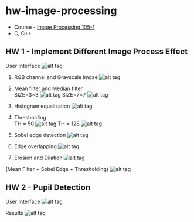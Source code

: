 # hw-image-processing

* Course - [Image Processing 105-1](http://class-qry.acad.ncku.edu.tw/syllabus/online_display.php?syear=0105&sem=1&co_no=P755000&class_code=)
* C, C++

## HW 1 - Implement Different Image Process Effect ##

User Interface
![alt tag](http://i.imgur.com/QKEgEOo.png)

1. RGB channel and Grayscale imgae
![alt tag](http://i.imgur.com/zeq8xwU.png)

2. Mean filter and Median filter <br>
SIZE=3×3
![alt tag](http://i.imgur.com/hCQGZm5.png)
SIZE=7×7
![alt tag](http://i.imgur.com/MeLrfJG.png)

3. Histogram equalization
![alt tag](http://i.imgur.com/hzx8cN8.png)

4. Thresholding <br>
TH = 50
![alt tag](http://i.imgur.com/ljWhTiz.png)
TH = 128
![alt tag](http://i.imgur.com/dEEAhuJ.png)

5.	Sobel edge detection
![alt tag](http://i.imgur.com/whPjUCd.png)

6.	Edge overlapping
![alt tag](http://i.imgur.com/dHiwo1s.png)

7. Erosion and Dilation
![alt tag](http://i.imgur.com/JaRVTPl.png)

(Mean Filter + Sobel Edge + Thresholding)
![alt tag](http://i.imgur.com/UJ8b6eM.png)

## HW 2 - Pupil Detection ##

User Interface
![alt tag](http://i.imgur.com/4bcjG5h.png)

Results
![alt tag](http://i.imgur.com/Qur0hBf.png)
